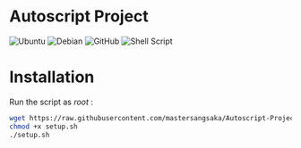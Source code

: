 # Autoscript Project

![Ubuntu](https://img.shields.io/badge/Ubuntu_20+-E95420?style=for-the-badge&logo=ubuntu&logoColor=white)
![Debian](https://img.shields.io/badge/Debian_10+-D70A53?style=for-the-badge&logo=debian&logoColor=white)
![GitHub](https://img.shields.io/badge/GitHub-100000?style=for-the-badge&logo=github&logoColor=white)
![Shell Script](https://img.shields.io/badge/Bash_Script-%23121011.svg?style=for-the-badge&logo=gnu-bash&logoColor=white)

# Installation

Run the script as *root* :
```bash
wget https://raw.githubusercontent.com/mastersangsaka/Autoscript-Project/main/setup.sh 
chmod +x setup.sh 
./setup.sh
```
